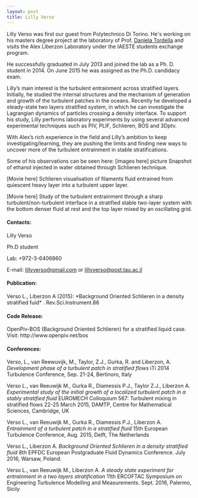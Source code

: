 ```yaml
---
layout: post
title: Lilly Verso
---
```



Lilly Verso was first our guest from Polytechnico Di Torino. He's working on his masters degree project at the laboratory of Prof. <a href="http://areeweb.polito.it/ricerca/philofluid/people/72-daniela-tordella.html">Daniela Tordella</a> and visits the Alex Liberzon Laboratory under the IAESTE students exchange program.

He successfully graduated in July 2013 and joined the lab as a Ph. D. student in 2014. On June 2015 he was assigned as the Ph.D. candidacy exam.

Lilly’s main interest is the turbulent entrainment across stratified layers. 
Initially, he studied the internal structures and the mechanism of generation and growth of the turbulent patches in the oceans. 
Recently he developed a steady-state two layers stratified system, in which he can investigate the Lagrangian dynamics of particles crossing a density interface.
To support his study, Lilly performs laboratory experiments by using several advanced experimental techniques such as PIV, PLIF, Schlieren, BOS and 3Dptv. 

With Alex’s rich experience in the field and Lilly’s ambition to keep investigating/learning, they are pushing the limits and finding new ways to uncover more of the turbulent entrainment in stable stratifications. 

Some of his observations can be seen here:
[images here] 
picture
Snapshot of ethanol injected in water obtained through Schlieren technique.

[Movie here]
Schlieren visualisation of filaments fluid entrained from quiescent heavy layer into a turbulent upper layer. 

[Movie here]
Study of the turbulent entrainment through a sharp turbulent/non-turbulent interface in a stratified stable two-layer system with the bottom denser fluid at rest
and the top layer mixed by an oscillating grid.


<h4>Contacts:</h4>

Lilly Verso

Ph.D student 

Lab: +972-3-6406860 

E-mail: lillyverso@gmail.com or lillyverso@post.tau.ac.il 

<h4>Publication:</h4>
Verso L., Liberzon A (2015): *Background Oriented Schlieren in a density stratified fuid* . Rev.Sci.Instrument.86


<h4>Code Release:</h4>
OpenPiv-BOS (Background Oriented Schlieren) for a stratified liquid case. Visit: http://www.openpiv.net/bos



<h4>Conferences:</h4>

Verso, L., van Reewuvijk, M., Taylor, Z.J., Gurka, R. and Liberzon, A.
*Development phase of a turbulent patch in stratified flows*
iTi 2014 Turbulence Conference, Sep. 21-24, Bertinoro, Italy

Verso L., van Reeuwijk M., Gurka R., Diamessis P.J., Taylor Z.J., Liberzon A.
*Experimental study of the initial growth of a localized turbulent patch in a stably stratified fluid*
EUROMECH Colloquium 567: Turbulent mixing in stratified flows 22-25 March 2015, DAMTP, Centre for Mathematical Sciences, Cambridge, UK

Verso L., van Reeuwijk M., Gurka R., Diamessis P.J., Liberzon A.
*Entrainment of a turbulent patch in a stratified fluid*
15th European Turbulence Conference, Aug. 2015, Delft, The Netherlands

Verso L., Liberzon A. 
*Background Oriented Schlieren in a density stratified fluid* 
8th EPFDC European Postgraduate Fluid Dynamics Conference. July 2016,  Warsaw, Poland.
 
Verso L., van Reeuwijk M., Liberzon A.
*A steady state experiment for entrainment in a two layers stratification*
11th ERCOFTAC Symposium on Engineering Turbulence Modelling and Measurements. Sept. 2016, Palermo, Sicily


